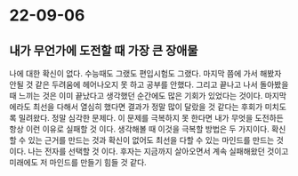 # 22-09-06

## 내가 무언가에 도전할 때 가장 큰 장애물
나에 대한 확신이 없다. 수능때도 그랬도 편입시험도 그랬다. 마지막 쯤에 가서 해봤자 안될 것 같은 두려움에 헤어나오지 못 하고 공부를 안했다. 그리고 끝나고 나서 돌아봤을 때 느끼는 것은 이미 끝났다고 생각했던 순간에도 많은 기회가 있었다는 것이다. 마지막에라도 최선을 다해서 열심히 했다면 결과가 정말 많이 달랐을 것 같다는 후회가 미치도록 밀려왔다. 정말 심각한 문제다. 이 문제를 극복하지 못 한다면 내가 무엇을 도전하든 항상 이런 이유로 실패할 것 이다. 생각해볼 때 이것을 극복할 방법은 두 가지이다. 확신 할 수 있는 근거를 만드는 것과 확신이 없어도 최선을 다할 수 있는 마인드를 만드는 것이다. 나는 전자를 선택할 것 이다. 후자는 지금까지 살아오면서 계속 실패해왔던 것이고 미래에도 저 마인드를 만들기 힘들 것 같다.